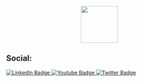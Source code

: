<div id="header" align="center">
  <img src="https://media.giphy.com/media/bGgsc5mWoryfgKBx1u/giphy.gif" width="100"/>
</div>

<h2>Social:</h2>

<div id="badges">
  <a href="your-linkedin-URL">
    <img src="https://img.shields.io/badge/VK-blue?style=for-the-badge&logo=VK&logoColor=white" alt="LinkedIn Badge"/>
  </a>
  <a href="your-youtube-URL">
    <img src="https://img.shields.io/badge/Instagram-#405DE6?style=for-the-badge&logo=instagram&logoColor=white" alt="Youtube Badge"/>
  </a>
  <a href="your-twitter-URL">
    <img src="https://img.shields.io/badge/Twitter-blue?style=for-the-badge&logo=twitter&logoColor=white" alt="Twitter Badge"/>
  </a>
</div>
